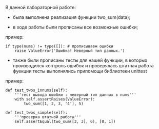 В данной лабораторной работе:

- была выполнена реализация функции two_sum(data);

- в ходе работы были прописаны все возможные ошибки; 

пример:

    if type(nums) != type([]): # прописываем ошибки
        raise ValueError('Ошибка! Неверный тип данных.')

- также были прописаны тесты для нашей функции, в которых производился контроль ошибок и проверялась штатная работа фуекции
тесты выполнялись припомощи библиотеки unittest

пример:

    def test_twos_innums(self):
        '''тест вывода ошибки : неверный тип данных в nums'''
        with self.assertRaises(ValueError):
            two_sum([1, 2, 3, '4'], 5)
            
    def test_twos_simple(self):
        '''проверка штатной работы'''
        self.assertEqual(two_sum([3, 3], 6), [0, 1])
